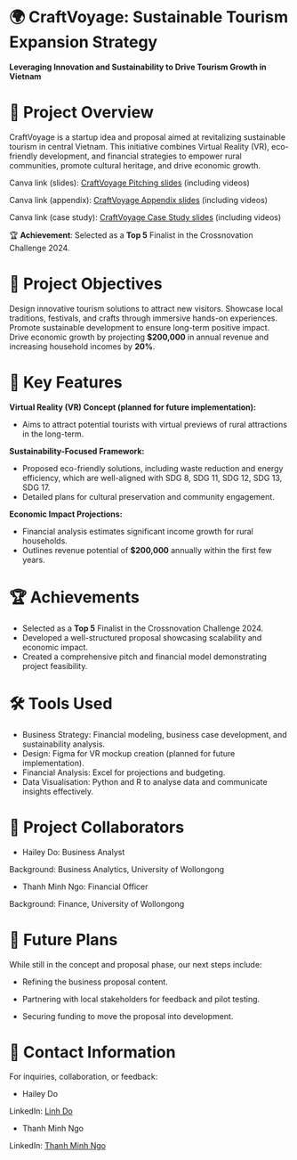 # 🌍 CraftVoyage: Sustainable Tourism Expansion Strategy
**Leveraging Innovation and Sustainability to Drive Tourism Growth in Vietnam**

# 📌 Project Overview
CraftVoyage is a startup idea and proposal aimed at revitalizing sustainable tourism in central Vietnam. This initiative combines Virtual Reality (VR), eco-friendly development, and financial strategies to empower rural communities, promote cultural heritage, and drive economic growth.

Canva link (slides): [CraftVoyage Pitching slides](https://www.canva.com/design/DAGZccFOP-0/mhvHBhxjwkzHn4sK2MHytA/edit) (including videos)

Canva link (appendix): [CraftVoyage Appendix slides](https://www.canva.com/design/DAGZccFOP-0/mhvHBhxjwkzHn4sK2MHytA/edit](https://www.canva.com/design/DAGZcbty6eI/NuP84l5B7mGq-3DE5kIU_w/edit)) (including videos)

Canva link (case study): [CraftVoyage Case Study slides](https://www.canva.com/design/DAGZcu6QbeA/pftvdxt3HN0wC4YGxRY4Ow/edit) (including videos)

🏆 **Achievement**: Selected as a **Top 5** Finalist in the Crossnovation Challenge 2024.

# 🎯 Project Objectives
Design innovative tourism solutions to attract new visitors.
Showcase local traditions, festivals, and crafts through immersive hands-on experiences.
Promote sustainable development to ensure long-term positive impact.
Drive economic growth by projecting **$200,000** in annual revenue and increasing household incomes by **20%**.

# 🌟 Key Features
**Virtual Reality (VR) Concept (planned for future implementation):**
* Aims to attract potential tourists with virtual previews of rural attractions in the long-term.

**Sustainability-Focused Framework:**

* Proposed eco-friendly solutions, including waste reduction and energy efficiency, which are well-aligned with SDG 8, SDG 11, SDG 12, SDG 13, SDG 17.
* Detailed plans for cultural preservation and community engagement.

**Economic Impact Projections:**

* Financial analysis estimates significant income growth for rural households.
* Outlines revenue potential of **$200,000** annually within the first few years.

# 🏆 Achievements
* Selected as a **Top 5** Finalist in the Crossnovation Challenge 2024.
* Developed a well-structured proposal showcasing scalability and economic impact.
* Created a comprehensive pitch and financial model demonstrating project feasibility.

# 🛠 Tools Used
* Business Strategy: Financial modeling, business case development, and sustainability analysis.
* Design: Figma for VR mockup creation (planned for future implementation).
* Financial Analysis: Excel for projections and budgeting.
* Data Visualisation: Python and R to analyse data and communicate insights effectively.

# 🤝 Project Collaborators
* Hailey Do: Business Analyst

Background: Business Analytics, University of Wollongong

* Thanh Minh Ngo: Financial Officer

Background: Finance, University of Wollongong

# 🚀 Future Plans
While still in the concept and proposal phase, our next steps include:

* Refining the business proposal content.

* Partnering with local stakeholders for feedback and pilot testing.

* Securing funding to move the proposal into development.

# 📧 Contact Information
For inquiries, collaboration, or feedback:

* Hailey Do

LinkedIn: [Linh Do](https://www.linkedin.com/in/linh-do-868a25278/)

* Thanh Minh Ngo

LinkedIn: [Thanh Minh Ngo](https://www.linkedin.com/in/thanh-minh-ngo-80317a27a/)
